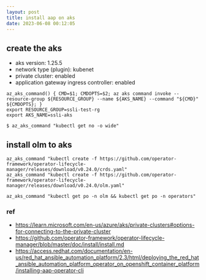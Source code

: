 ```yaml
---
layout: post
title: install aap on aks
date: 2023-06-08 00:12:05
---
```


## create the aks

- aks version: 1.25.5
- network type (plugin): kubenet
- private cluster: enabled
- application gateway ingress controller: enabled


```
az_aks_command() { CMD=$1; CMDOPTS=$2; az aks command invoke --resource-group ${RESOURCE_GROUP} --name ${AKS_NAME} --command "${CMD}" ${CMDOPTS}; }
export RESOURCE_GROUP=ssli-test-rg
export AKS_NAME=ssli-aks

$ az_aks_command "kubectl get no -o wide"

```

## install olm to aks

```
az_aks_command "kubectl create -f https://github.com/operator-framework/operator-lifecycle-manager/releases/download/v0.24.0/crds.yaml"
az_aks_command "kubectl create -f https://github.com/operator-framework/operator-lifecycle-manager/releases/download/v0.24.0/olm.yaml"

az_aks_command "kubectl get po -n olm && kubectl get po -n operators"
```


### ref

- https://learn.microsoft.com/en-us/azure/aks/private-clusters#options-for-connecting-to-the-private-cluster
- https://github.com/operator-framework/operator-lifecycle-manager/blob/master/doc/install/install.md
- https://access.redhat.com/documentation/en-us/red_hat_ansible_automation_platform/2.3/html/deploying_the_red_hat_ansible_automation_platform_operator_on_openshift_container_platform/installing-aap-operator-cli
